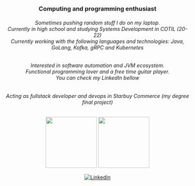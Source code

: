 <h3 align="center">Computing and programming enthusiast</h3>
<h6 align="center">Sometimes pushing random stuff I do on my laptop.<br> Currently in high school and studying Systems Development in COTIL (20-22)<br>Currently working with the following languages and technologies: Java, GoLang, Kafka, gRPC and Kubernetes</h6>
<h6 align="center">Interested in software automation and JVM ecosystem.<br>Functional programming lover and a free time guitar player.<br>You can check my LinkedIn bellow</h6>
<h6 align="center">Acting as fullstack developer and devops in Starbuy Commerce (my degree final project)</h6>

<div align="center">
  <img height="140em" src="https://github-readme-stats.vercel.app/api?username=victorbetoni&show_icons=true&theme=dracula&include_all_commits=true&count_private=true"/>
  <img height="140em" src="https://github-readme-stats.vercel.app/api/top-langs/?username=victorbetoni&layout=compact&langs_count=16&theme=dracula"/>
</div>

<p align="center">
  <a href="https://www.linkedin.com/in/victor-hugo-betoni-6a9312215/">
    <img src="https://img.shields.io/badge/linkedin-%230077B5.svg?&style=for-the-badge&logo=linkedin&logoColor=white" alt="Linkedin">
  </a>
</p>
